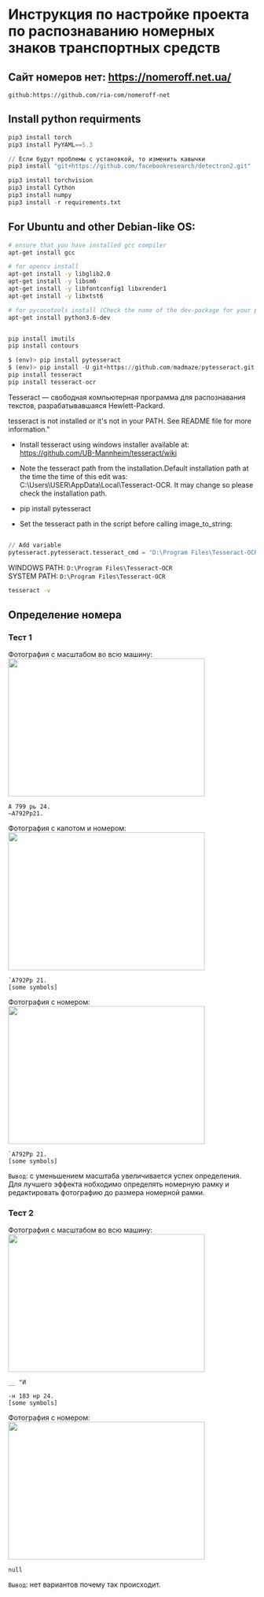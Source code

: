 # Инструкция по настройке проекта по распознаванию номерных знаков транспортных средств

## Сайт номеров нет: https://nomeroff.net.ua/
```github:https://github.com/ria-com/nomeroff-net```

## Install python requirments
```python
pip3 install torch
pip3 install PyYAML==5.3
```

```python
// Если будут проблемы с установкой, то изменить кавычки
pip3 install "git+https://github.com/facebookresearch/detectron2.git"

pip3 install torchvision
pip3 install Cython
pip3 install numpy
pip3 install -r requirements.txt
```

## For Ubuntu and other Debian-like OS:
```bash
# ensure that you have installed gcc compiler
apt-get install gcc

# for opencv install
apt-get install -y libglib2.0
apt-get install -y libsm6
apt-get install -y libfontconfig1 libxrender1
apt-get install -y libxtst6

# for pycocotools install (Check the name of the dev-package for your python3)
apt-get install python3.6-dev
```

```python

pip install imutils
pip install contours

$ (env)> pip install pytesseract
$ (env)> pip install -U git+https://github.com/madmaze/pytesseract.git
pip install tesseract
pip install tesseract-ocr

```

Tesseract — свободная компьютерная программа для распознавания текстов, разрабатывавшаяся Hewlett-Packard.

tesseract is not installed or it's not in your PATH. See README file for more information."
* Install tesseract using windows installer available at: https://github.com/UB-Mannheim/tesseract/wiki 

* Note the tesseract path from the installation.Default installation path at the time the time of this edit was: C:\Users\USER\AppData\Local\Tesseract-OCR. It may change so please check the installation path.

* pip install pytesseract

* Set the tesseract path in the script before calling image_to_string:

```python

// Add variable
pytesseract.pytesseract.tesseract_cmd = "D:\Program Files\Tesseract-OCR\\tesseract.exe"
```

WINDOWS PATH: `D:\Program Files\Tesseract-OCR`  
SYSTEM PATH: `D:\Program Files\Tesseract-OCR`

```bash
tesseract -v
```

## Определение номера

### Тест 1  
Фотография c масштабом во всю машину:  
<img width="400" height="280" src="https://user-images.githubusercontent.com/49877495/104123318-2b746d80-537d-11eb-9daa-a7b309ddb7eb.png">  

```text
А 799 рь 24.
—А792Рр21.
```
Фотография с капотом и номером:  
<img width="400" height="280" src="https://user-images.githubusercontent.com/49877495/104123364-6c6c8200-537d-11eb-98c6-9ffbbf2b830b.png">

```text
`А792Рр 21.
[some symbols]
```

Фотография с номером:  
<img width="400" height="280" src="https://user-images.githubusercontent.com/49877495/104123368-755d5380-537d-11eb-92fe-3d9e5fe4595c.png">

```text
`А792Рр 21.
[some symbols]
```
`Вывод`: с уменьшением масштаба увеличивается успех определения.
Для лучшего эффекта нобходимо определять номерную рамку и редактировать фотографию до размера номерной рамки.

### Тест 2  
Фотография c масштабом во всю машину:  
<img width="400" height="280" src="https://user-images.githubusercontent.com/49877495/104123489-12b88780-537e-11eb-93bf-c81cdddfacf8.png">  

```text
__ "И

-н 183 нр 24.
[some symbols]
```
Фотография с номером:  
<img width="400" height="280" src="https://user-images.githubusercontent.com/49877495/104123438-c1a89380-537d-11eb-986b-6e27c9d1c172.png">

```text
null
```
`Вывод`: нет вариантов почему так происходит.


